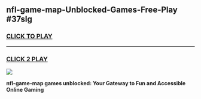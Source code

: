 
## nfl-game-map-Unblocked-Games-Free-Play #37slg
<h3>
<a href="https://us.freeplayer.one?title=nfl-game-map&ref=9M">CLICK TO PLAY</a></h3>
<hr>

<h3>
<a href="https://us.freeplayer.one?title=nfl-game-map&ref=9M">CLICK 2 PLAY</a>
  
</h3>

<a href="https://us.freeplayer.one?title=nfl-game-map&ref=9M"><img src="https://clearcache.store/games.png"></a>


**nfl-game-map games unblocked: Your Gateway to Fun and Accessible Online Gaming**
